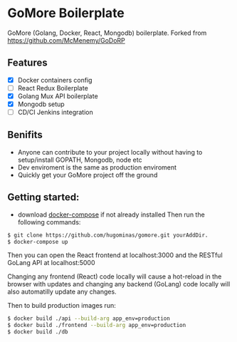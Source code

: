 # GoMore Boilerplate
GoMore (Golang, Docker, React, Mongodb) boilerplate.
Forked from https://github.com/McMenemy/GoDoRP 

## Features
- [x] Docker containers config
- [ ] React Redux Boilerplate
- [x] Golang Mux API boilerplate
- [x] Mongodb setup
- [ ] CD/CI Jenkins integration

## Benifits
- Anyone can contribute to your project locally without having to setup/install GOPATH, Mongodb, node etc
- Dev enviroment is the same as production enviroment
- Quickly get your GoMore project off the ground

## Getting started:
* download [docker-compose](https://docs.docker.com/compose/install/) if not already installed
Then run the following commands:

```bash
$ git clone https://github.com/hugominas/gomore.git yourAddDir.
$ docker-compose up
```
Then you can open the React frontend at localhost:3000 and the RESTful GoLang API at localhost:5000

Changing any frontend (React) code locally will cause a hot-reload in the browser with updates and changing any backend (GoLang) code locally will also automatilly update any changes.

Then to build production images run:
```bash
$ docker build ./api --build-arg app_env=production
$ docker build ./frontend --build-arg app_env=production
$ docker build ./db
```
